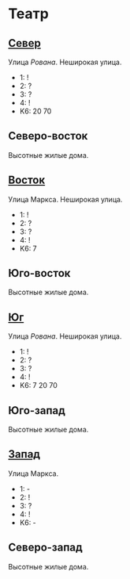 # Театр

## [Север](./520090.md)

Улица *Рована*.
Неширокая улица.

* 1:    !
* 2:    ?
* 3:    ?
* 4:    !
* K6:   20  70

## Северо-восток

Высотные жилые дома.

## [Восток](./530100.md)

Улица Маркса.
Неширокая улица.

* 1:    !
* 2:    ?
* 3:    ?
* 4:    !
* K6:   7

## Юго-восток

Высотные жилые дома.

## [Юг](./520105.md)

Улица *Рована*.
Неширокая улица.

* 1:    !
* 2:    ?
* 3:    ?
* 4:    !
* K6:   7   20  70

## Юго-запад

Высотные жилые дома.

## [Запад](./515100.md)

Улица Маркса.

* 1:    -
* 2:    !
* 3:    ?
* 4:    !
* K6:   -

## Северо-запад

Высотные жилые дома.
